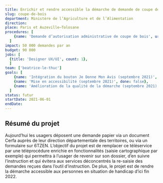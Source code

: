 ```yaml
---
title: Enrichir et rendre accessible la démarche de demande de coupe de bois
slug: coupe-de-bois
department: Ministère de l’Agriculture et de l’Alimentation
direction:
place: Paris et Auzeville—Tolosane
procedures: [
    {name: 'Demande d’autorisation administrative de coupe de bois', url: 'https://agriculture-portail.6tzen.fr/default/requests/Cerfa12530/'},
  ]
impact: 50 000 demandes par an
budget: 90 000
jobs: [
  {title: 'Designer UX/UI', count: 1},
  ]
team: ['beatrice-le-thuc']
goals: [
    {name: 'Intégration du bouton Je Donne Mon Avis (septembre 2021)', done: false},
    {name: 'Mise en accessibilité (septembre 2021)', done: false},
    {name: 'Amélioration de la qualité de la démarche (septembre 2021)', done: false},
  ]
status: futur
startDate: 2021-06-01
endDate:
---
```


## Résumé du projet

Aujourd’hui les usagers déposent une demande papier via un document Cerfa auprès de leur direction départementale des territoires, ou via un formulaire sur 6TZEN. L’objectif du projet est de remplacer ce téléservice par une téléprocédure enrichie en fonctionnalités (saisie cartographique par exemple) qui permettra à l’usager de revenir sur son dossier, d’en suivre l’instruction et qui évitera aux services déconcentrés la re-saisie des demandes reçues dans l’outil d’instruction. De plus, le projet est de rendre la démarche accessible aux personnes en situation de handicap d’ici fin 2022.
